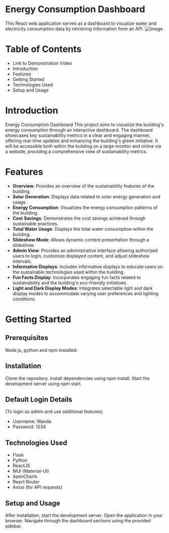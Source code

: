 # Energy Consumption Dashboard
This React web application serves as a dashboard to visualize water and electricity consumption data by retrieving information from an API. 
![image](https://github.com/soniah770/Energy_Consumption/assets/59695002/0cabff3a-491b-461d-b874-b9ddb8113aa9)

# Table of Contents
* Link to Demonstration Video
* Introduction
* Features
* Getting Started
* Technologies Used
* Setup and Usage
  

# Introduction
Energy Consumption Dashboard
This project aims to visualize the building's energy consumption through an interactive dashboard. The dashboard showcases key sustainability metrics in a clear and engaging manner, offering real-time updates and enhancing the building's green initiative. It will be accessible both within the building on a large monitor and online via a website, providing a comprehensive view of sustainability metrics.

# Features
- **Overview**: Provides an overview of the sustainability features of the building.
- **Solar Generation**: Displays data related to solar energy generation and usage.
- **Energy Consumption**: Visualizes the energy consumption patterns of the building.
- **Cost Savings**: Demonstrates the cost savings achieved through sustainable practices.
- **Total Water Usage**: Displays the total water consumption within the building.
- **Slideshow Mode**: Allows dynamic content presentation through a slideshow.
- **Admin View**: Provides an administrative interface allowing authorized users to login, customize displayed content, and adjust slideshow intervals.
- **Informative Displays**: Includes informative displays to educate users on the sustainable technologies used within the building.
- **Fun Facts Display**: Incorporates engaging fun facts related to sustainability and the building's eco-friendly initiatives.
- **Light and Dark Display Modes**: Integrates selectable light and dark display modes to accommodate varying user preferences and lighting conditions.

# Getting Started

## Prerequisites
Node.js, python and npm installed.

## Installation
Clone the repository.
Install dependencies using npm install.
Start the development server using npm start.

## Default Login Details
(To login as admin and use additional features)
- Username: Wanda
- Password: 1234

## Technologies Used
- Flask
- Python
- ReactJS
- MUI (Material-UI)
- ApexCharts
- React Router
- Axios (for API requests)

## Setup and Usage
After installation, start the development server.
Open the application in your browser.
Navigate through the dashboard sections using the provided sidebar.


